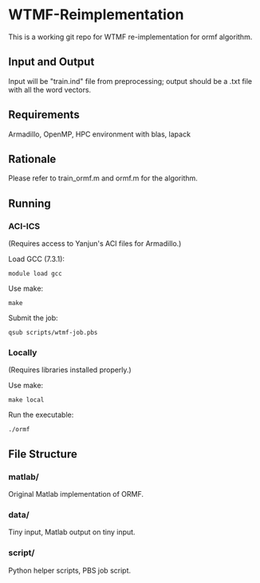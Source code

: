 # WTMF-Reimplementation
This is a working git repo for WTMF re-implementation for ormf algorithm. 

## Input and Output 
Input will be "train.ind" file from preprocessing; output should be a .txt file with all the word vectors. 

## Requirements
Armadillo, OpenMP, HPC environment with blas, lapack

## Rationale 
Please refer to train_ormf.m and ormf.m for the algorithm. 

## Running

### ACI-ICS

(Requires access to Yanjun's ACI files for Armadillo.)

Load GCC (7.3.1):
```
module load gcc
```

Use make:
```
make
```

Submit the job:
```
qsub scripts/wtmf-job.pbs
```

### Locally

(Requires libraries installed properly.)

Use make:
```
make local
```

Run the executable:
```
./ormf
```

## File Structure

### matlab/
Original Matlab implementation of ORMF.

### data/
Tiny input, Matlab output on tiny input.

### script/
Python helper scripts, PBS job script.
